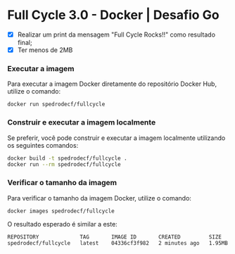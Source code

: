 # Full Cycle 3.0 - Docker | Desafio Go

- [x] Realizar um print da mensagem "Full Cycle Rocks!!" como resultado final;
- [x] Ter menos de 2MB

### Executar a imagem

Para executar a imagem Docker diretamente do repositório Docker Hub, utilize o comando:

```sh
docker run spedrodecf/fullcycle
```

### Construir e executar a imagem localmente

Se preferir, você pode construir e executar a imagem localmente utilizando os seguintes comandos:

```sh
docker build -t spedrodecf/fullcycle .
docker run --rm spedrodecf/fullcycle
```

### Verificar o tamanho da imagem

Para verificar o tamanho da imagem Docker, utilize o comando:

```sh
docker images spedrodecf/fullcycle
```

O resultado esperado é similar a este:

```
REPOSITORY             TAG       IMAGE ID       CREATED         SIZE
spedrodecf/fullcycle   latest    04336cf3f982   2 minutes ago   1.95MB
```